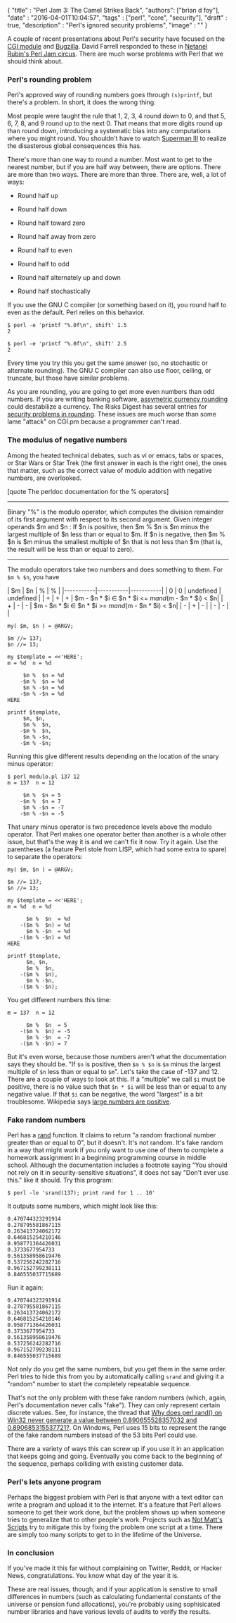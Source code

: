 
  {
    "title" : "Perl Jam 3: The Camel Strikes Back",
    "authors": ["brian d foy"],
    "date"  : "2016-04-01T10:04:57",
    "tags"  : ["perl", "core", "security"],
    "draft" : true,
    "description" : "Perl's ignored security problems",
    "image" : ""
  }

A couple of recent presentations about Perl's security have focused on the [CGI module](http://www.metacpan.org/module/CGI) and [Bugzilla](https://www.bugzilla.org). David Farrell responded to these in [Netanel Rubin's Perl Jam circus](http://perltricks.com/article/netanel-rubins-perljam-circus/). There are much worse problems with Perl that we should think about.

### Perl's rounding problem

Perl's approved way of rounding numbers goes through `(s)printf`, but there's a problem. In short, it does the wrong thing.

Most people were taught the rule that 1, 2, 3, 4 round down to 0, and that 5, 6, 7, 8, and 9 round up to the next 0. That means that more digits round up than round down, introducing a systematic bias into any computations where you might round. You shouldn't have to watch [Superman III](http://www.imdb.com/title/tt0086393/) to realize the disasterous global consequences this has.

There's more than one way to round a number. Most want to get to the nearest number, but if you are half way between, there are options. There are more than two ways. There are more than three. There are, well, a lot of ways:

* Round half up

* Round half down

* Round half toward zero

* Round half away from zero

* Round half to even

* Round half to odd

* Round half alternately up and down

* Round half stochastically

If you use the GNU C compiler (or something based on it), you round half to even as the default. Perl relies on this behavior.

	$ perl -e 'printf "%.0f\n", shift' 1.5
	2

	$ perl -e 'printf "%.0f\n", shift' 2.5
	2

Every time you try this you get the same answer (so, no stochastic or alternate rounding). The GNU C compiler can also use floor, ceiling, or truncate, but those have similar problems.

As you are rounding, you are going to get more even numbers than odd numbers. If you are writing banking software, [assymetric currency rounding](http://citeseerx.ist.psu.edu/viewdoc/download?doi=10.1.1.91.8055&rep=rep1&type=pdf) could destabilize a currency. The Risks Digest has several entries for [security problems in rounding](http://catless.ncl.ac.uk/php/risks/search.php?query=rounding). These issues are much worse than some lame "attack" on CGI.pm because a programmer can't read.

### The modulus of negative numbers

Among the heated technical debates, such as vi or emacs, tabs or spaces, or Star Wars or Star Trek (the first answer in each is the right one), the ones that matter, such as the correct value of modulo addition with negative numbers, are overlooked.

[quote The perldoc documentation for the % operators]
____
Binary "%" is the modulo operator, which computes the division remainder of its first argument with respect to its second argument. Given integer operands $m and $n : If $n is positive, then $m % $n is $m minus the largest multiple of $n less than or equal to $m. If $n is negative, then $m % $n is $m minus the smallest multiple of $n that is not less than $m (that is, the result will be less than or equal to zero).
____

The modulo operators take two numbers and does something to them. For `$m % $n`, you have

| $m | $n | % | % |
|-----------|-----------|-----------|
| 0 | 0 | undefined | undefined |
| + | + | + | $m - $n * $i ∈ $n * $i <= $m and ($m - $n * $i) < $n|
| + | - | - | $m - $n * $i ∈ $n * $i >= $m and ($m - $n * $i) < $n|
| - | + | - |
| - | - | |


``` prettyprint
my( $m, $n ) = @ARGV;

$m //= 137;
$n //= 13;

my $template = <<'HERE';
m = %d  n = %d

	 $m %  $n = %d
	-$m %  $n = %d
	 $m % -$n = %d
	-$m % -$n = %d
HERE

printf $template,
	 $m, $n,
	 $m %  $n,
	-$m %  $n,
	 $m % -$n,
	-$m % -$n;
```

Running this give different results depending on the location of the unary minus operator:

	$ perl modulo.pl 137 12
	m = 137  n = 12

		 $m %  $n = 5
		-$m %  $n = 7
		 $m % -$n = -7
		-$m % -$n = -5

That unary minus operator is two precedence levels above the modulo operator. That Perl makes one operator better than another is a whole other issue, but that's the way it is and we can't fix it now. Try it again. Use the parentheses (a feature Perl stole from LISP, which had some extra to spare) to separate the operators:

``` prettyprint
my( $m, $n ) = @ARGV;

$m //= 137;
$n //= 13;

my $template = <<'HERE';
m = %d  n = %d

	  $m %  $n  = %d
	-($m %  $n) = %d
	  $m % -$n  = %d
	-($m % -$n) = %d
HERE

printf $template,
	  $m, $n,
	  $m %  $n,
	-($m %  $n),
	  $m % -$n,
	-($m % -$n);
```

You get different numbers this time:

	m = 137  n = 12

		  $m %  $n  = 5
		-($m %  $n) = -5
		  $m % -$n  = -7
		-($m % -$n) = 7

But it's even worse, because those numbers aren't what the documentation says they should be. "If `$n` is positive, then `$m % $n` is `$m` minus the largest multiple of `$n` less than or equal to `$m`". Let's take the case of -137 and 12. There are a couple of ways to look at this. If a "multiple" we call `$i` must be positive, there is no value such that `$n * $i` will be less than or equal to any negative value. If that `$i` can be negative, the word "largest"  is a bit troublesome. Wikipedia says [large numbers are positive](https://en.wikipedia.org/wiki/Large_numbers).

### Fake random numbers

Perl has a [rand](http://perldoc.perl.org/functions/rand.html) function. It claims to return "a random fractional number greater than or equal to 0", but it doesn't. It's not random. It's fake random in a way that might work if you only want to use one of them to complete a homework assignment in a beginning programming course in middle school. Although the documentation includes a footnote saying "You should not rely on it in security-sensitive situations", it does not say "Don't ever use this." like it should. Try this program:

	$ perl -le 'srand(137); print rand for 1 .. 10'

It outputs some numbers, which might look like this:

	0.470744323291914
	0.278795581867115
	0.263413724062172
	0.646815254210146
	0.958771364426031
	0.3733677954733
	0.561358958619476
	0.537256242282716
	0.967152799238111
	0.846555037715689

Run it again:

	0.470744323291914
	0.278795581867115
	0.263413724062172
	0.646815254210146
	0.958771364426031
	0.3733677954733
	0.561358958619476
	0.537256242282716
	0.967152799238111
	0.846555037715689

Not only do you get the same numbers, but you get them in the same order. Perl tries to hide this from you by automatically calling `srand` and giving it a "random" number to start the completely repeatable sequence.

That's not the only problem with these fake random numbers (which, again, Perl's documentation never calls "fake"). They can only represent certain discrete values. See, for instance, the thread that [Why does perl rand() on Win32 never generate a value between 0.890655528357032 and 0.890685315537721?](https://www.quora.com/Why-does-perl-rand-on-Win32-never-generate-a-value-between-0-890655528357032-and-0-890685315537721). On Windows, Perl uses 15 bits to represent the range of the fake random numbers instead of the 53 bits Perl could use.

There are a variety of ways this can screw up if you use it in an application that keeps going and going. Eventually you come back to the beginning of the sequence, perhaps colliding with existing customer data.

### Perl's lets anyone program

Perhaps the biggest problem with Perl is that anyone with a text editor can write a program and upload it to the internet. It's a feature that Perl allows someone to get their work done, but the problem shows up when someone tries to generalize that to other people's work. Projects such as [Not Matt's Scripts](http://nms-cgi.sourceforge.net/) try to mitigate this by fixing the problem one script at a time. There are simply too many scripts to get to in the lifetime of the Universe.

### In conclusion

If you've made it this far without complaining on Twitter, Reddit, or Hacker News, congratulations. You know what day of the year it is.

These are real issues, though, and if your application is senstive to small differences in numbers (such as calculating fundamental constants of the universe or pension fund allocations), you're probably using sophisicated number libraries and have various levels of audits to verify the results.
